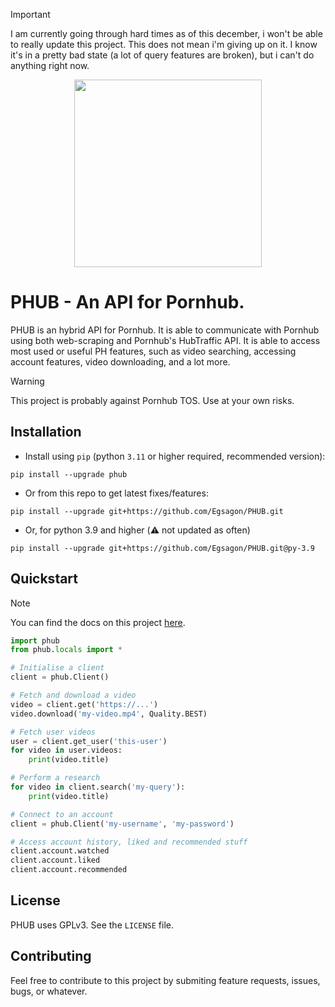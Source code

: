 > [!IMPORTANT]
> I am currently going through hard times as of this december, i won't be able to really update this project.
> This does not mean i'm giving up on it. I know it's in a pretty bad state (a lot of query features are broken),
> but i can't do anything right now.

<p align="center">
  <img width="300" src="https://github.com/Egsagon/PHUB/blob/master/assets/logo.svg">
</p>

# PHUB - An API for Pornhub.

PHUB is an hybrid API for Pornhub. It is able to communicate with Pornhub
using both web-scraping and Pornhub's HubTraffic API. It is
able to access most used or useful PH features, such as video searching,
accessing account features, video downloading, and a lot more.

> [!WARNING]
> This project is probably against Pornhub TOS. Use at your own risks.

## Installation

- Install using `pip` (python `3.11` or higher required, recommended version): 
```shell
pip install --upgrade phub
```

- Or from this repo to get latest fixes/features:
```shell
pip install --upgrade git+https://github.com/Egsagon/PHUB.git
```

- Or, for python 3.9 and higher (:warning: not updated as often)
```shell
pip install --upgrade git+https://github.com/Egsagon/PHUB.git@py-3.9
```

## Quickstart

> [!NOTE]
> You can find the docs on this project [here](https://phub.readthedocs.io).

```python
import phub
from phub.locals import *

# Initialise a client
client = phub.Client()

# Fetch and download a video
video = client.get('https://...')
video.download('my-video.mp4', Quality.BEST)

# Fetch user videos
user = client.get_user('this-user')
for video in user.videos:
    print(video.title)

# Perform a research
for video in client.search('my-query'):
    print(video.title)

# Connect to an account
client = phub.Client('my-username', 'my-password')

# Access account history, liked and recommended stuff
client.account.watched
client.account.liked
client.account.recommended
```

## License

PHUB uses GPLv3. See the `LICENSE` file.

## Contributing

Feel free to contribute to this project by submiting
feature requests, issues, bugs, or whatever.
